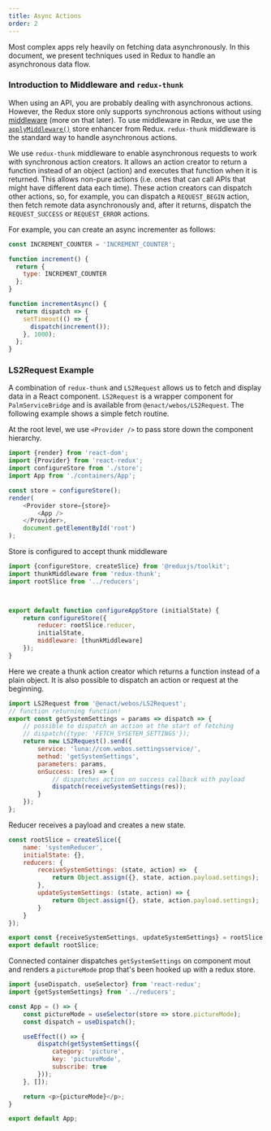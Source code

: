 ```yaml
---
title: Async Actions
order: 2
---
```


Most complex apps rely heavily on fetching data asynchronously. In this document, we present techniques used in Redux to handle an asynchronous data flow.

### Introduction to Middleware and `redux-thunk`

When using an API, you are probably dealing with asynchronous actions. However, the Redux store only supports synchronous actions without using [middleware](https://redux.js.org/tutorials/fundamentals/part-4-store#middleware) (more on that later). To use middleware in Redux, we use the [`applyMiddleware()`](https://redux.js.org/api/applymiddleware) store enhancer from Redux. `redux-thunk` middleware is the standard way to handle asynchronous actions.

We use `redux-thunk` middleware to enable asynchronous requests to work with synchronous action creators. It allows an action creator to return a function instead of an object (action) and executes that function when it is returned. This allows non-pure actions (i.e. ones that can call APIs that might have different data each time). These action creators can dispatch other actions, so, for example, you can dispatch a `REQUEST_BEGIN` action, then fetch remote data asynchronously and, after it returns, dispatch the `REQUEST_SUCCESS` or `REQUEST_ERROR` actions.

For example, you can create an async incrementer as follows:

```js
const INCREMENT_COUNTER = 'INCREMENT_COUNTER';

function increment() {
  return {
    type: INCREMENT_COUNTER
  };
}

function incrementAsync() {
  return dispatch => {
    setTimeout(() => {
      dispatch(increment());
    }, 1000);
  };
}
```

### LS2Request Example

A combination of `redux-thunk` and `LS2Request` allows us to fetch and display data in a React component. `LS2Request` is a wrapper component for `PalmServiceBridge` and is available from `@enact/webos/LS2Request`. The following example shows a simple fetch routine.

At the root level, we use `<Provider />` to pass store down the component hierarchy.

```js
import {render} from 'react-dom';
import {Provider} from 'react-redux';
import configureStore from './store';
import App from './containers/App';

const store = configureStore();
render(
	<Provider store={store}>
		<App />
	</Provider>,
	document.getElementById('root')
);
```

Store is configured to accept thunk middleware

```js
import {configureStore, createSlice} from '@reduxjs/toolkit';
import thunkMiddleware from 'redux-thunk';
import rootSlice from '../reducers';



export default function configureAppStore (initialState) {
	return configureStore({
		reducer: rootSlice.reducer,
		initialState,
		middleware: [thunkMiddleware]
	});
}
```

Here we create a thunk action creator which returns a function instead of a plain object. It is also possible to dispatch an action or request at the beginning.

```js
import LS2Request from '@enact/webos/LS2Request';
// function returning function!
export const getSystemSettings = params => dispatch => {
	// possible to dispatch an action at the start of fetching
	// dispatch({type: 'FETCH_SYSETEM_SETTINGS'});
	return new LS2Request().send({
		service: 'luna://com.webos.settingsservice/',
		method: 'getSystemSettings',
		parameters: params,
		onSuccess: (res) => {
			// dispatches action on success callback with payload
			dispatch(receiveSystemSettings(res));
		}
	});
};
```

Reducer receives a payload and creates a new state.

```js
const rootSlice = createSlice({
	name: 'systemReducer',
	initialState: {},
	reducers: {
		receiveSystemSettings: (state, action) =>  {
			return Object.assign({}, state, action.payload.settings);
		},
		updateSystemSettings: (state, action) => {
			return Object.assign({}, state, action.payload.settings);
		}
	}
});

export const {receiveSystemSettings, updateSystemSettings} = rootSlice.actions;
export default rootSlice;
```

Connected container dispatches ``getSystemSettings`` on component mout and renders a ``pictureMode`` prop that's been hooked up with a redux store.

```js
import {useDispatch, useSelector} from 'react-redux';
import {getSystemSettings} from '../reducers';

const App = () => {
	const pictureMode = useSelector(store => store.pictureMode);
	const dispatch = useDispatch();

	useEffect(() => {
		dispatch(getSystemSettings({
			category: 'picture',
			key: 'pictureMode',
			subscribe: true
		}));
	}, []);

	return <p>{pictureMode}</p>;
}

export default App;
```
